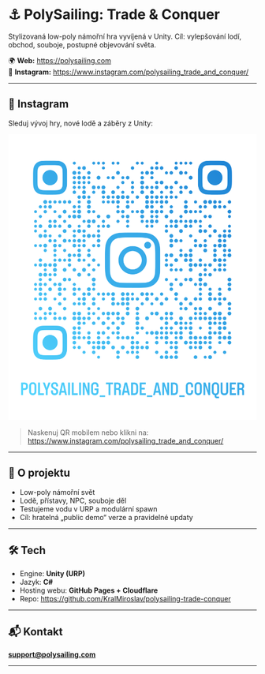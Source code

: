 # ⚓ PolySailing: Trade & Conquer

Stylizovaná low-poly námořní hra vyvíjená v Unity.
Cíl: vylepšování lodí, obchod, souboje, postupné objevování světa.

🌍 **Web:** https://polysailing.com  
📸 **Instagram:** https://www.instagram.com/polysailing_trade_and_conquer/  

---

## 📸 Instagram

Sleduj vývoj hry, nové lodě a záběry z Unity:

![PolySailing Instagram QR](https://raw.githubusercontent.com/KralMiroslav/polysailing-trade-conquer/main/polysailing_trade_and_conquer_qr.png)

> Naskenuj QR mobilem nebo klikni na:  
> https://www.instagram.com/polysailing_trade_and_conquer/

---

## 🧭 O projektu

- Low-poly námořní svět
- Lodě, přístavy, NPC, souboje děl
- Testujeme vodu v URP a modulární spawn
- Cíl: hratelná „public demo“ verze a pravidelné updaty

---

## 🛠 Tech

- Engine: **Unity (URP)**
- Jazyk: **C#**
- Hosting webu: **GitHub Pages + Cloudflare**
- Repo: https://github.com/KralMiroslav/polysailing-trade-conquer

---

## 📬 Kontakt

**support@polysailing.com**

---
